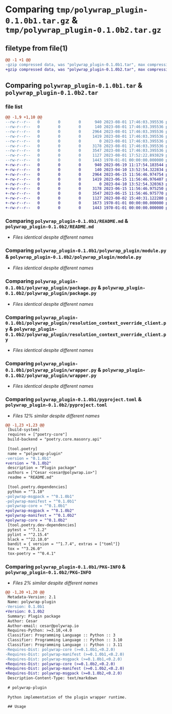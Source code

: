 # Comparing `tmp/polywrap_plugin-0.1.0b1.tar.gz` & `tmp/polywrap_plugin-0.1.0b2.tar.gz`

## filetype from file(1)

```diff
@@ -1 +1 @@
-gzip compressed data, was "polywrap_plugin-0.1.0b1.tar", max compression
+gzip compressed data, was "polywrap_plugin-0.1.0b2.tar", max compression
```

## Comparing `polywrap_plugin-0.1.0b1.tar` & `polywrap_plugin-0.1.0b2.tar`

### file list

```diff
@@ -1,9 +1,10 @@
--rw-r--r--   0        0        0      940 2023-08-01 17:46:03.395536 polywrap_plugin-0.1.0b1/README.md
--rw-r--r--   0        0        0      140 2023-08-01 17:46:03.395536 polywrap_plugin-0.1.0b1/polywrap_plugin/__init__.py
--rw-r--r--   0        0        0     2964 2023-08-01 17:46:03.395536 polywrap_plugin-0.1.0b1/polywrap_plugin/module.py
--rw-r--r--   0        0        0     1419 2023-08-01 17:46:03.395536 polywrap_plugin-0.1.0b1/polywrap_plugin/package.py
--rw-r--r--   0        0        0        0 2023-08-01 17:46:03.395536 polywrap_plugin-0.1.0b1/polywrap_plugin/py.typed
--rw-r--r--   0        0        0     3178 2023-08-01 17:46:03.395536 polywrap_plugin-0.1.0b1/polywrap_plugin/resolution_context_override_client.py
--rw-r--r--   0        0        0     3547 2023-08-01 17:46:03.395536 polywrap_plugin-0.1.0b1/polywrap_plugin/wrapper.py
--rw-r--r--   0        0        0     1127 2023-08-01 17:52:22.893829 polywrap_plugin-0.1.0b1/pyproject.toml
--rw-r--r--   0        0        0     1443 1970-01-01 00:00:00.000000 polywrap_plugin-0.1.0b1/PKG-INFO
+-rw-r--r--   0        0        0      940 2023-06-19 11:17:54.183544 polywrap_plugin-0.1.0b2/README.md
+-rw-r--r--   0        0        0      140 2023-04-10 13:52:54.322834 polywrap_plugin-0.1.0b2/polywrap_plugin/__init__.py
+-rw-r--r--   0        0        0     2964 2023-06-15 11:56:46.974754 polywrap_plugin-0.1.0b2/polywrap_plugin/module.py
+-rw-r--r--   0        0        0     1419 2023-06-15 11:56:46.976407 polywrap_plugin-0.1.0b2/polywrap_plugin/package.py
+-rw-r--r--   0        0        0        0 2023-04-10 13:52:54.320363 polywrap_plugin-0.1.0b2/polywrap_plugin/py.typed
+-rw-r--r--   0        0        0     3178 2023-06-15 11:56:46.975250 polywrap_plugin-0.1.0b2/polywrap_plugin/resolution_context_override_client.py
+-rw-r--r--   0        0        0     3547 2023-06-15 11:56:46.975770 polywrap_plugin-0.1.0b2/polywrap_plugin/wrapper.py
+-rw-r--r--   0        0        0     1127 2023-08-02 15:40:31.122280 polywrap_plugin-0.1.0b2/pyproject.toml
+-rw-r--r--   0        0        0     1673 1970-01-01 00:00:00.000000 polywrap_plugin-0.1.0b2/setup.py
+-rw-r--r--   0        0        0     1443 1970-01-01 00:00:00.000000 polywrap_plugin-0.1.0b2/PKG-INFO
```

### Comparing `polywrap_plugin-0.1.0b1/README.md` & `polywrap_plugin-0.1.0b2/README.md`

 * *Files identical despite different names*

### Comparing `polywrap_plugin-0.1.0b1/polywrap_plugin/module.py` & `polywrap_plugin-0.1.0b2/polywrap_plugin/module.py`

 * *Files identical despite different names*

### Comparing `polywrap_plugin-0.1.0b1/polywrap_plugin/package.py` & `polywrap_plugin-0.1.0b2/polywrap_plugin/package.py`

 * *Files identical despite different names*

### Comparing `polywrap_plugin-0.1.0b1/polywrap_plugin/resolution_context_override_client.py` & `polywrap_plugin-0.1.0b2/polywrap_plugin/resolution_context_override_client.py`

 * *Files identical despite different names*

### Comparing `polywrap_plugin-0.1.0b1/polywrap_plugin/wrapper.py` & `polywrap_plugin-0.1.0b2/polywrap_plugin/wrapper.py`

 * *Files identical despite different names*

### Comparing `polywrap_plugin-0.1.0b1/pyproject.toml` & `polywrap_plugin-0.1.0b2/pyproject.toml`

 * *Files 12% similar despite different names*

```diff
@@ -1,23 +1,23 @@
 [build-system]
 requires = ["poetry-core"]
 build-backend = "poetry.core.masonry.api"
 
 [tool.poetry]
 name = "polywrap-plugin"
-version = "0.1.0b1"
+version = "0.1.0b2"
 description = "Plugin package"
 authors = ["Cesar <cesar@polywrap.io>"]
 readme = "README.md"
 
 [tool.poetry.dependencies]
 python = "^3.10"
-polywrap-msgpack = "^0.1.0b1"
-polywrap-manifest = "^0.1.0b1"
-polywrap-core = "^0.1.0b1"
+polywrap-msgpack = "^0.1.0b2"
+polywrap-manifest = "^0.1.0b2"
+polywrap-core = "^0.1.0b2"
 [tool.poetry.dev-dependencies]
 pytest = "^7.1.2"
 pylint = "^2.15.4"
 black = "^22.10.0"
 bandit = { version = "^1.7.4", extras = ["toml"]}
 tox = "^3.26.0"
 tox-poetry = "^0.4.1"
```

### Comparing `polywrap_plugin-0.1.0b1/PKG-INFO` & `polywrap_plugin-0.1.0b2/PKG-INFO`

 * *Files 2% similar despite different names*

```diff
@@ -1,20 +1,20 @@
 Metadata-Version: 2.1
 Name: polywrap-plugin
-Version: 0.1.0b1
+Version: 0.1.0b2
 Summary: Plugin package
 Author: Cesar
 Author-email: cesar@polywrap.io
 Requires-Python: >=3.10,<4.0
 Classifier: Programming Language :: Python :: 3
 Classifier: Programming Language :: Python :: 3.10
 Classifier: Programming Language :: Python :: 3.11
-Requires-Dist: polywrap-core (>=0.1.0b1,<0.2.0)
-Requires-Dist: polywrap-manifest (>=0.1.0b1,<0.2.0)
-Requires-Dist: polywrap-msgpack (>=0.1.0b1,<0.2.0)
+Requires-Dist: polywrap-core (>=0.1.0b2,<0.2.0)
+Requires-Dist: polywrap-manifest (>=0.1.0b2,<0.2.0)
+Requires-Dist: polywrap-msgpack (>=0.1.0b2,<0.2.0)
 Description-Content-Type: text/markdown
 
 # polywrap-plugin
 
 Python implementation of the plugin wrapper runtime.
 
 ## Usage
```

